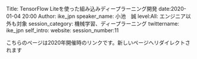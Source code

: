 Title: TensorFlow Liteを使った組み込みディープラーニング開発
date:2020-01-04 20:00
Author: ike_jpn
speaker_name: 小池　誠
level:All: エンジニア以外も対象
session_category: 機械学習、ディープラーニング
twittername: ike_jpn
self_intro:
website:
session_number:11


<meta http-equiv="refresh" content="1; URL=https://shizuoka.pycon.jp/2020/session/ike_jpn/">
<link rel="canonical" href="https://shizuoka.pycon.jp/2020/session/ike_jpn/">


こちらのページは2020年開催時のリンクです。新しいページへリダイレクトされます


<!-- 　様々な産業でディープラーニングが利活用されるようになってきました。それに伴い、最近では「組み込みAI」とも言われるように、ディープラーニングを用いて作成したモデルを組み込みシステムへデプロイし運用するといったケースも注目されるようになってきました。
　本セッションでは、TensorFlow LiteとSTM32マイコンを題材にディープラーニングモデルをマイコンで動かす方法や勘所、実際のパフォーマンスについて解説します。また、発表者が実際に今まで行ってきた「きゅうり選別機」や「プラ加工品の不良品検出装置」の開発の中で得た知見や失敗についてご紹介します。

話すこと

* TensorFlow Lite for マイコン
* どの程度動くの？
    * STM32H743VI ARM Cortex M7
    * Kendryte K210
    * （余力があれば、ESP32などいろいろ）
* 組み込みAIはつらいよ
    * きゅうり選別機のしくじり

--- -->
